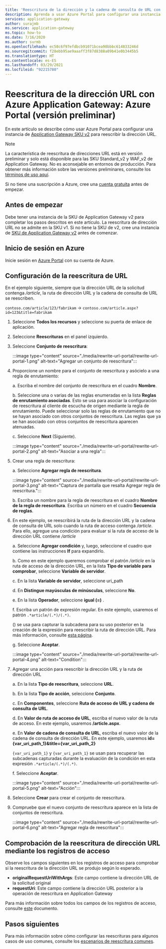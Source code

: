 ```yaml
---
title: 'Reescritura de la dirección y la cadena de consulta de URL con Azure Application Gateway: Azure Portal'
description: Aprenda a usar Azure Portal para configurar una instancia de Azure Application Gateway para reescribir la dirección y la cadena de consulta URL
services: application-gateway
author: surajmb
ms.service: application-gateway
ms.topic: how-to
ms.date: 7/16/2020
ms.author: surmb
ms.openlocfilehash: ec58c6f97efdbcb91071bcea98bbbc614833246d
ms.sourcegitcommit: f28ebb95ae9aaaff3f87d8388a09b41e0b3445b5
ms.translationtype: HT
ms.contentlocale: es-ES
ms.lasthandoff: 03/29/2021
ms.locfileid: "92215780"
---
```

# <a name="rewrite-url-with-azure-application-gateway---azure-portal-preview"></a>Reescritura de la dirección URL con Azure Application Gateway: Azure Portal (versión preliminar)

En este artículo se describe cómo usar Azure Portal para configurar una instancia de [Application Gateway SKU v2](application-gateway-autoscaling-zone-redundant.md) para reescribir la dirección URL.

>[!NOTE]
> La característica de reescritura de direcciones URL está en versión preliminar y solo está disponible para las SKU Standard_v2 y WAF_v2 de Application Gateway. No es aconsejable en entornos de producción. Para obtener más información sobre las versiones preliminares, consulte los [términos de uso aquí](https://azure.microsoft.com/support/legal/preview-supplemental-terms/).

Si no tiene una suscripción a Azure, cree una [cuenta gratuita](https://azure.microsoft.com/free/?WT.mc_id=A261C142F) antes de empezar.

## <a name="before-you-begin"></a>Antes de empezar

Debe tener una instancia de la SKU de Application Gateway v2 para completar los pasos descritos en este artículo. La reescritura de dirección URL no se admite en la SKU v1. Si no tiene la SKU de v2, cree una instancia de [SKU de Application Gateway v2](tutorial-autoscale-ps.md) antes de comenzar.

## <a name="sign-in-to-azure"></a>Inicio de sesión en Azure

Inicie sesión en [Azure Portal](https://portal.azure.com/) con su cuenta de Azure.

## <a name="configure-url-rewrite"></a>Configuración de la reescritura de URL

En el ejemplo siguiente, siempre que la dirección URL de la solicitud contenga */article*, la ruta de dirección URL y la cadena de consulta de URL se reescriben.

`contoso.com/article/123/fabrikam` -> `contoso.com/article.aspx?id=123&title=fabrikam`

1. Seleccione **Todos los recursos** y seleccione su puerta de enlace de aplicación.

2. Seleccione **Reescrituras** en el panel izquierdo.

3. Seleccione **Conjunto de reescritura**:

    :::image type="content" source="./media/rewrite-url-portal/rewrite-url-portal-1.png" alt-text="Agregar un conjunto de reescritura":::

4. Proporcione un nombre para el conjunto de reescritura y asócielo a una regla de enrutamiento:

    a. Escriba el nombre del conjunto de reescritura en el cuadro **Nombre**.
    
    b. Seleccione una o varias de las reglas enumeradas en la lista **Reglas de enrutamiento asociadas**. Esto se usa para asociar la configuración de reescritura al cliente de escucha de origen mediante la regla de enrutamiento. Puede seleccionar solo las reglas de enrutamiento que no se hayan asociado con otros conjuntos de reescritura. Las reglas que ya se han asociado con otros conjuntos de reescritura aparecen atenuadas.
    
    c. Seleccione **Next** (Siguiente).
    
    :::image type="content" source="./media/rewrite-url-portal/rewrite-url-portal-2.png" alt-text="Asociar a una regla":::

5. Crear una regla de reescritura:

    a. Seleccione **Agregar regla de reescritura**.
    
    :::image type="content" source="./media/rewrite-url-portal/rewrite-url-portal-3.png" alt-text="Captura de pantalla que resalta Agregar regla de reescritura.":::
    
    b. Escriba un nombre para la regla de reescritura en el cuadro **Nombre de la regla de reescritura**. Escriba un número en el cuadro **Secuencia de reglas**.

6. En este ejemplo, se reescribirá la ruta de la dirección URL y la cadena de consulta de URL solo cuando la ruta de acceso contenga */article*. Para ello, agregue una condición para evaluar si la ruta de acceso de la dirección URL contiene */article*

    a. Seleccione **Agregar condición** y, luego, seleccione el cuadro que contiene las instrucciones **If** para expandirlo.
    
    b. Como en este ejemplo queremos comprobar el patrón */article* en la ruta de acceso de la dirección URL, en la lista **Tipo de variable para comprobar**, seleccione **Variable de servidor**.
    
    c. En la lista **Variable de servidor**, seleccione uri_path
    
    d. En **Distingue mayúsculas de minúsculas**, seleccione **No**.
    
    e. En la lista **Operador**, seleccione **igual (=)** .
    
    f. Escriba un patrón de expresión regular. En este ejemplo, usaremos el patrón `.*article/(.*)/(.*)`.
    
      () se usa para capturar la subcadena para su uso posterior en la creación de la expresión para reescribir la ruta de dirección URL. Para más información, consulte [esta página](rewrite-http-headers-url.md#capturing).

    g. Seleccione **Aceptar**.

    :::image type="content" source="./media/rewrite-url-portal/rewrite-url-portal-4.png" alt-text="Condition":::

 

7. Agregar una acción para reescribir la dirección URL y la ruta de dirección URL

   a. En la lista **Tipo de reescritura**, seleccione **URL**.

   b. En la lista **Tipo de acción**, seleccione **Conjunto**.

   c. En **Componentes**, seleccione **Ruta de acceso de URL y cadena de consulta de URL**.

   d. En **Valor de ruta de acceso de URL**, escriba el nuevo valor de la ruta de acceso. En este ejemplo, usaremos **/article.aspx**. 

   e. En **Valor de cadena de consulta de URL**, escriba el nuevo valor de la cadena de consulta de dirección URL. En este ejemplo, usaremos **id={var_uri_path_1}&title={var_uri_path_2}**
    
    `{var_uri_path_1}` y `{var_uri_path_1}` se usan para recuperar las subcadenas capturadas durante la evaluación de la condición en esta expresión `.*article/(.*)/(.*)`.
    
   f. Seleccione **Aceptar**.

    :::image type="content" source="./media/rewrite-url-portal/rewrite-url-portal-5.png" alt-text="Acción":::

8. Seleccione **Crear** para crear el conjunto de reescritura.

9. Compruebe que el nuevo conjunto de reescritura aparece en la lista de conjuntos de reescritura.

    :::image type="content" source="./media/rewrite-url-portal/rewrite-url-portal-6.png" alt-text="Agregar regla de reescritura":::

## <a name="verify-url-rewrite-through-access-logs"></a>Comprobación de la reescritura de dirección URL mediante los registros de acceso

Observe los campos siguientes en los registros de acceso para comprobar si la reescritura de la dirección URL se produjo según lo esperado.

* **originalRequestUriWithArgs**: Este campo contiene la dirección URL de la solicitud original
* **requestUri**: Este campo contiene la dirección URL posterior a la operación de reescritura en Application Gateway

Para más información sobre todos los campos de los registros de acceso, consulte [este](application-gateway-diagnostics.md#for-application-gateway-and-waf-v2-sku) documento.

##  <a name="next-steps"></a>Pasos siguientes

Para más información sobre cómo configurar las reescrituras para algunos casos de uso comunes, consulte los [escenarios de reescritura comunes](rewrite-http-headers.md).

